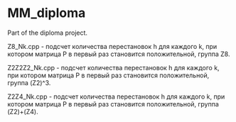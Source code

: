 # MM_diploma
Part of the diploma project.

Z8_Nk.cpp - подсчет количества перестановок h для каждого k, при котором матрица P в первый раз становится положительной, группа Z8.

Z2Z2Z2_Nk.cpp - подсчет количества перестановок h для каждого k, при котором матрица P в первый раз становится положительной, группа (Z2)^3.

Z2Z4_Nk.cpp - подсчет количества перестановок h для каждого k, при котором матрица P в первый раз становится положительной, группа (Z2)+(Z4).
